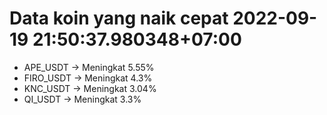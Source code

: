 # Data koin yang naik cepat 2022-09-19 21:50:37.980348+07:00

* APE_USDT -> Meningkat 5.55%
* FIRO_USDT -> Meningkat 4.3%
* KNC_USDT -> Meningkat 3.04%
* QI_USDT -> Meningkat 3.3%
